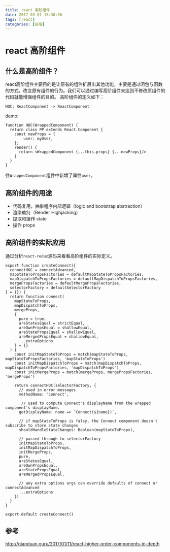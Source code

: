 ```yaml
---
title: react 高阶组件
date: 2017-03-01 15:30:56
tags: [react]
categories: [前端]
---
```


# react 高阶组件

## 什么是高阶组件？

react高阶组件主要目的是让原有的组件扩展出其他功能，主要是通过闭包与函数的方式，改变原有组件的行为。我们可以通过编写高阶组件来达到不修改原组件的代码就能增强组件的目的。
高阶组件的定义如下：
```
HOC: ReactComponent -> ReactComponent
```

demo:
```
function HOC(WrappedComponent) {
  return class PP extends React.Component {
    const newProps = {
        user: myUser,
    };
    render() {
      return <WrappedComponent {...this.props} {...newProps}/>
    }
  }
}
```

往`WrappedComponent`组件中新增了属性`user`。

## 高阶组件的用途
- 代码复用，抽象程序内部逻辑（logic and bootstrap abstraction）
- 渲染劫持（Render Highjacking）
- 提取和操作 state
- 操作 props

## 高阶组件的实际应用

通过分析`react-redux`源码来看看高阶组件的实际定义。

```
export function createConnect({
  connectHOC = connectAdvanced,
  mapStateToPropsFactories = defaultMapStateToPropsFactories,
  mapDispatchToPropsFactories = defaultMapDispatchToPropsFactories,
  mergePropsFactories = defaultMergePropsFactories,
  selectorFactory = defaultSelectorFactory
} = {}) {
  return function connect(
    mapStateToProps,
    mapDispatchToProps,
    mergeProps,
    {
      pure = true,
      areStatesEqual = strictEqual,
      areOwnPropsEqual = shallowEqual,
      areStatePropsEqual = shallowEqual,
      areMergedPropsEqual = shallowEqual,
      ...extraOptions
    } = {}
  ) {
    const initMapStateToProps = match(mapStateToProps, mapStateToPropsFactories, 'mapStateToProps')
    const initMapDispatchToProps = match(mapDispatchToProps, mapDispatchToPropsFactories, 'mapDispatchToProps')
    const initMergeProps = match(mergeProps, mergePropsFactories, 'mergeProps')

    return connectHOC(selectorFactory, {
      // used in error messages
      methodName: 'connect',

       // used to compute Connect's displayName from the wrapped component's displayName.
      getDisplayName: name => `Connect(${name})`,

      // if mapStateToProps is falsy, the Connect component doesn't subscribe to store state changes
      shouldHandleStateChanges: Boolean(mapStateToProps),

      // passed through to selectorFactory
      initMapStateToProps,
      initMapDispatchToProps,
      initMergeProps,
      pure,
      areStatesEqual,
      areOwnPropsEqual,
      areStatePropsEqual,
      areMergedPropsEqual,

      // any extra options args can override defaults of connect or connectAdvanced
      ...extraOptions
    })
  }
}

export default createConnect()
```

## 参考
http://qianduan.guru/2017/01/11/react-higher-order-components-in-depth
